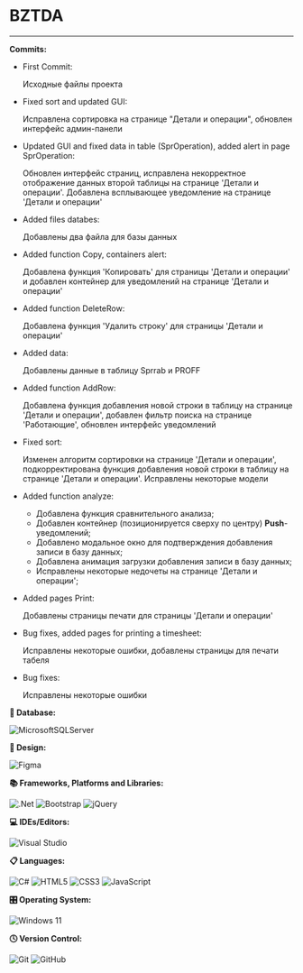 **<h1>BZTDA</h1>**

<hr></hr>


**Commits:**
<ul>
  <li>First Commit:
    <p>
      Исходные файлы проекта
    </p>
  </li>
  <li>Fixed sort and updated GUI:
    <p>
      Исправлена сортировка на странице "Детали и операции", обновлен интерфейс админ-панели
    </p>
    <li>
      Updated GUI and fixed data in table (SprOperation), added alert in page SprOperation:
      <p>
        Обновлен интерфейс страниц, исправлена некорректное отображение данных второй таблицы на странице 'Детали и операции'. Добавлена всплывающее уведомление на странице 'Детали и операции'
      </p>
      <li>
        Added files databes:
        <p>
          Добавлены два файла для базы данных
        </p>
      </li>
      <li>
        Added function Copy, containers alert:
        <p>
          Добавлена функция 'Копировать' для страницы 'Детали и операции' и добавлен контейнер для уведомлений на странице 'Детали и операции'
        </p>
      </li>
      <li>
        Added function DeleteRow:
        <p>
          Добавлена функция 'Удалить строку' для страницы 'Детали и операции'
        </p>
      </li>
      <li>
        Added data:
        <p>
          Добавлены данные в таблицу Sprrab и PROFF
        </p>
      </li>
      <li>
        Added function AddRow:
        <p>
          Добавлена функция добавления новой строки в таблицу на странице 'Детали и операции', добавлен фильтр поиска на странице 'Работающие', обновлен интерфейс уведомлений
        </p>
      </li>
      <li>
        Fixed sort:
        <p>
          Изменен алгоритм сортировки на странице 'Детали и операции', подкорректирована функция добавления новой строки в таблицу на странице 'Детали и операции'. Исправлены некоторые модели
        </p>
      </li>
      <li>
        Added function analyze:
        <p>
          <ul>
            <li>Добавлена функция сравнительного анализа;</li>
            <li>Добавлен контейнер (позиционируется сверху по центру) <strong>Push</strong>-уведомлений;</li>
            <li>Добавлено модальное окно для подтверждения добавления записи в базу данных;</li>
            <li>Добавлена анимация загрузки добавления записи в базу данных;</li>
            <li>Исправлены некоторые недочеты на странице 'Детали и операции';</li>
          </ul>
        </p>
      </li>
    <li>
      Added pages Print:
      <p>
        Добавлены страницы печати для страницы 'Детали и операции'
      </p>
    </li>
  <li>
    Bug fixes, added pages for printing a timesheet:
    <p>
      Исправлены некоторые ошибки, добавлены страницы для печати табеля
    </p>
  </li>
  <li>
    Bug fixes:
    <p>
      Исправлены некоторые ошибки
    </p>
  </li>
</ul>

**💾 Database:**
<p></p>

![MicrosoftSQLServer](https://img.shields.io/badge/Microsoft%20SQL%20Server-CC2927?style=for-the-badge&logo=microsoft%20sql%20server&logoColor=white)

**🎨 Design:**
<p></p>

![Figma](https://img.shields.io/badge/figma-%23F24E1E.svg?style=for-the-badge&logo=figma&logoColor=white)

**📚 Frameworks, Platforms and Libraries:**
<p></p>

![.Net](https://img.shields.io/badge/.NET-5C2D91?style=for-the-badge&logo=.net&logoColor=white) ![Bootstrap](https://img.shields.io/badge/bootstrap-%238511FA.svg?style=for-the-badge&logo=bootstrap&logoColor=white) ![jQuery](https://img.shields.io/badge/jquery-%230769AD.svg?style=for-the-badge&logo=jquery&logoColor=white)

**💻 IDEs/Editors:**
<p></p>

![Visual Studio](https://img.shields.io/badge/Visual%20Studio-5C2D91.svg?style=for-the-badge&logo=visual-studio&logoColor=white)

**📋 Languages:**
<p></p>

![C#](https://img.shields.io/badge/c%23-%23239120.svg?style=for-the-badge&logo=csharp&logoColor=white) ![HTML5](https://img.shields.io/badge/html5-%23E34F26.svg?style=for-the-badge&logo=html5&logoColor=white) ![CSS3](https://img.shields.io/badge/css3-%231572B6.svg?style=for-the-badge&logo=css3&logoColor=white) ![JavaScript](https://img.shields.io/badge/javascript-%23323330.svg?style=for-the-badge&logo=javascript&logoColor=%23F7DF1E) 

**🎛️ Operating System:**
<p></p>

![Windows 11](https://img.shields.io/badge/Windows%2011-%230079d5.svg?style=for-the-badge&logo=Windows%2011&logoColor=white)

**🕓 Version Control:**
<p></p>

![Git](https://img.shields.io/badge/git-%23F05033.svg?style=for-the-badge&logo=git&logoColor=white) ![GitHub](https://img.shields.io/badge/github-%23121011.svg?style=for-the-badge&logo=github&logoColor=white)
